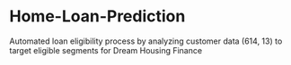 # Home-Loan-Prediction
Automated loan eligibility process by analyzing customer data (614, 13) to target eligible segments for Dream Housing Finance
